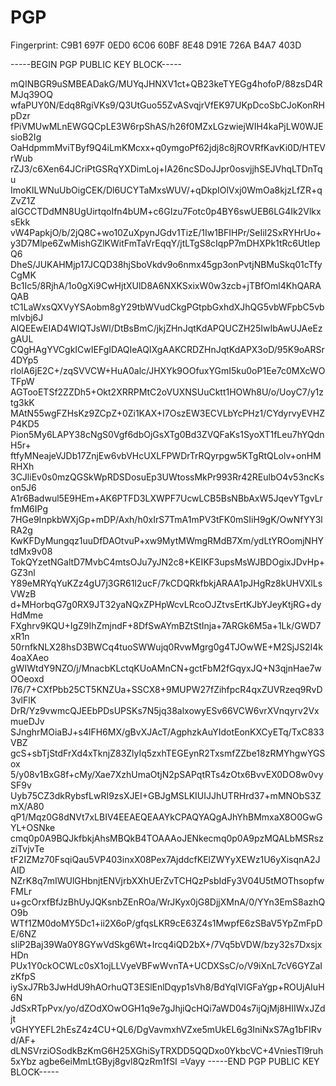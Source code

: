 # PGP

Fingerprint: C9B1 697F 0ED0 6C06 60BF  8E48 D91E 726A B4A7 403D

-----BEGIN PGP PUBLIC KEY BLOCK-----

mQINBGR9uSMBEADakG/MUYqJHNXV1ct+QB23keTYEGg4hofoP/88zsD4RMJq39OQ
wfaPUY0N/Edq8RgiVKs9/Q3UtGuo55ZvASvqjrVfEK97UKpDcoSbCJoKonRHpDzr
fPiVMUwMLnEWGQCpLE3W6rpShAS/h26f0MZxLGzwiejWIH4kaPjLW0WJEsioB2Ig
OaHdpmmMviTByf9Q4iLmKMcxx+q0ymgoPf62jdj8c8jROVRfKavKi0D/HTEVrWub
rZJ3/c6Xen64JCriPtGSRqYXDimLoj+IA26ncSDoJJpr0osvjjhSEJVhqLTDnTqu
ImoKILWNuUbOigCEK/Dl6UCYTaMxsWUV/+qDkpIOlVxj0WmOa8kjzLfZR+qZvZ1Z
alGCCTDdMN8UgUirtqoIfn4bUM+c6GIzu7Fotc0p4BY6swUEB6LG4Ik2VlkxsEkk
vW4PapkjO/b/2jQ8C+wo10ZuXpynJGdv1TizE/1Iw1BFIHPr/SeIiI2SxRYHrUo+
y3D7Mlpe6ZwMishGZlKWitFmTaVrEqqY/jtLTgS8cIqpP7mDHXPk1tRc6UtIepQ6
DheS/JUKAHMjp17JCQD38hjSboVkdv9o6nmx45gp3onPvtjNBMuSkq01cTfyCgMK
Bc1Ic5/8RjhA/1o0gXi9CwHjtXUlD8A6NXKSxixW0w3zcb+jTBfOml4KhQARAQAB
tC1LaWxsQXVyYSAobm8gY29tbWVudCkgPGtpbGxhdXJhQG5vbWFpbC5vbmlvbj6J
AlQEEwEIAD4WIQTJsWl/DtBsBmC/jkjZHnJqtKdAPQUCZH25IwIbAwUJAeEzgAUL
CQgHAgYVCgkICwIEFgIDAQIeAQIXgAAKCRDZHnJqtKdAPX3oD/95K9oARSr4DYp5
rlolA6jE2C+/zqSVVCW+HuA0alc/JHXYk9OOfuxYGmI5ku0oP1Ee7c0MXcWOTFpW
AGTooETSf2ZZDh5+Okt2XRRPMtC2oVUXNSUuCktt1HOWh8U/o/UoyC7/y1ztg3kK
MAtN55wgFZHsKz9ZCpZ+0Zi1KAX+I7OszEW3ECVLbYcPHz1/CYdyrvyEVHZP4KD5
Pion5My6LAPY38cNgS0Vgf6dbOjGsXTg0Bd3ZVQFaKs1SyoXT1fLeu7hYQdnH5r+
ftfyMNeajeVJDb17ZnjEw6vbVHcUXLFPWDrTrRQyrpgw5KTgRtQLolv+onHMRHXh
3CJliEv0s0mzQGSkWpRDSDosuEp3UWtossMkPr993Rr42REulbO4v53ncKson5J6
A1r6Badwul5E9HEm+AK6PTFD3LXWPF7UcwLCB5BsNBbAxW5JqevYTgvLrfmM6IPg
7HGe9InpkbWXjGp+mDP/Axh/h0xIrS7TmA1mPV3tFK0mSIiH9gK/OwNfYY3lRA2g
KwKFDyMungqz1uuDfDAOtvuP+xw9MytMWmgRMdB7Xm/ydLtYROomjNHYtdMx9v08
TokQYzetNGaltD7MvbC4mtsOJu7yJN2c8+KEIKF3upsMsWJBDOgixJDvHp+GZ3nl
Y89eMRYqYuKZz4gU7j3GR61I2ucF/7kCDQRkfbkjARAA1pJHgRz8kUHVXlLsVWzB
d+MHorbqG7g0RX9JT32yaNQxZPHpWcvLRcoOJZtvsErtKJbYJeyKtjRG+dyHdMme
FXghrv9KQU+IgZ9IhZmjndF+8DfSwAYmBZtStInja+7ARGk6M5a+1Lk/GWD7xR1n
50rnfkNLX28hsD3BWCq4tuoSWWujq0RvwMgrg0g4TJOwWE+M2SjJS2I4k4oaXAeo
gWIWtdY9NZO/j/MnacbKLctqKUoAMnCN+gctFbM2fGqyxJQ+N3qjnHae7wOOeoxd
l76/7+CXfPbb25CT5KNZUa+SSCX8+9MUPW27fZihfpcR4qxZUVRzeq9RvD3vlFlK
DrR/Yz9vwmcQJEEbPDsUPSKs7N5jq38alxowyESv66VCW6vrXVnqyrv2VxmueDJv
SJnghrMOiaBJ+s4lFH6MX/gBvXJAcT/AgphzkAuYIdotEonKXCyETq/TxC833VBZ
gcS+sbTjStdFrXd4xTknjZ83ZlyIq5zxhTEGEynR2TxsmfZZbe18zRMYhgwYGSox
5/y08v1BxG8f+cMy/Xae7XzhUmaOtjN2pSAPqtRTs4zOtx6BvvEX0DO8w0vySF9v
Uyb75CZ3dkRybsfLwRI9zsXJEI+GBJgMSLKIUIJJhUTRHrd37+mMNObS3ZmX/A80
qP1/Mqz0G8dNVt7xLBIV4EEAEQEAAYkCPAQYAQgAJhYhBMmxaX8O0GwGYL+OSNke
cmq0p0A9BQJkfbkjAhsMBQkB4TOAAAoJENkecmq0p0A9pzMQALbMSRszziTvjvTe
tF2IZMz70FsqiQau5VP403inxX08Pex7AjddcfKElZWYyXEWz1U6yXisqnA2JAID
NZrK8q7mIWUlGHbnjtENVjrbXXhUErZvTCHQzPsbIdFy3V04U5tMOThsopfwFMLr
u+gcOrxfBfJzBhUyJQKsnbZEnROa/WrJKyx0jG8DjjXMnA/0/YYn3EmS8azhQO9b
WTf1ZM0doMY5Dc1+ii2X6oP/gfqsLKR9cE63Z4s1MwpfE6zSBaV5YpZmFpDE/6NZ
sIiP2Baj39Wa0Y8GYwVdSkg6Wt+Ircq4iQD2bX+/7Vq5bVDW/bzy32s7DxsjxHDn
PUx1Y0ckOCWLc0sX1ojLLVyeVBFwWvnTA+UCDXSsC/o/V9iXnL7cV6GYZaIzKfpS
iySxJ7Rb3JwHdU9hAOrhuQT3ESlEnlDqyp1sVh8/BdYqIVlGFaYgp+ROUjAIuH6N
JdSxRTpPvx/yo/dZOdXOwOGH1q9e7gJhjiQcHQi7aWD04s7ijQjMj8HIIWxJZdjt
vGHYYEFL2hEsZ4z4CU+QL6/DgVavmxhVZxe5mUkEL6g3IniNxS7Ag1bFIRvd/AF+
dLNSVrziOSodkBzKmG6H25XGhiSyTRXDD5QQDxo0YkbcVC+4VniesTl9ruh5xYbz
agbe6eiMmLtGByj8gvl8QzRm1fSI
=Vayy
-----END PGP PUBLIC KEY BLOCK-----
